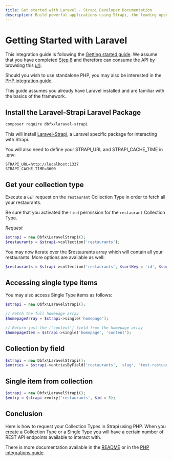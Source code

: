 ```yaml
---
title: Get started with Laravel - Strapi Developer Documentation
description: Build powerful applications using Strapi, the leading open-source headless cms and Laravel.
---
```


# Getting Started with Laravel

This integration guide is following the [Getting started guide](/developer-docs/latest/getting-started/quick-start.md). We assume that you have completed [Step 8](/developer-docs/latest/getting-started/quick-start.html#_8-publish-the-content) and therefore can consume the API by browsing this [url](http://localhost:1337/restaurants).

Should you wish to use standalone PHP, you may also be interested in the [PHP integration guide](https://strapi.io/documentation/developer-docs/latest/developer-resources/content-api/integrations/php.html). 

This guide assumes you already have Laravel installed and are familiar with the basics of the framework.

## Install the Laravel-Strapi Laravel Package

```bash
composer require dbfx/laravel-strapi
```

This will install [Laravel-Strapi](https://github.com/dbfx/laravel-strapi), a Laravel specific package for interacting with Strapi.

You will also need to define your STRAPI_URL and STRAPI_CACHE_TIME in .env:

```
STRAPI_URL=http://localhost:1337
STRAPI_CACHE_TIME=3600
```


## Get your collection type

Execute a `GET` request on the `restaurant` Collection Type in order to fetch all your restaurants.

Be sure that you activated the `find` permission for the `restaurant` Collection Type.

_Request_

```php
$strapi = new Dbfx\LaravelStrapi();
$restaurants = $strapi->collection('restaurants');
```

You may now iterate over the $restaurants array which will contain all your restaurants. More options are available as well: 

```php
$restaurants = $strapi->collection('restaurants', $sortKey = 'id', $sortOrder = 'DESC', $limit = 20, $start = 0, $fullUrls = true);
```

## Accessing single type items

You may also access Single Type items as follows:

```php
$strapi = new Dbfx\LaravelStrapi();

// Fetch the full homepage array
$homepageArray = $strapi->single('homepage');

// Return just the ['content'] field from the homepage array
$homepageItem = $strapi->single('homepage', 'content');
```

## Collection by field

```php
$strapi = new Dbfx\LaravelStrapi();
$entries = $strapi->entriesByField('restaurants', 'slug', 'test-restuarant-name');
```

## Single item from collection

```php
$strapi = new Dbfx\LaravelStrapi();
$entry = $strapi->entry('restaurants', $id = 5);
```


## Conclusion

Here is how to request your Collection Types in Strapi using PHP. When you create a Collection Type or a Single Type you will have a certain number of REST API endpoints available to interact with.

There is more documentation available in the [README](https://github.com/dbfx/laravel-strapi) or in the [PHP integrations guide](/developer-docs/latest/developer-resources/content-api/integrations/php.html).

